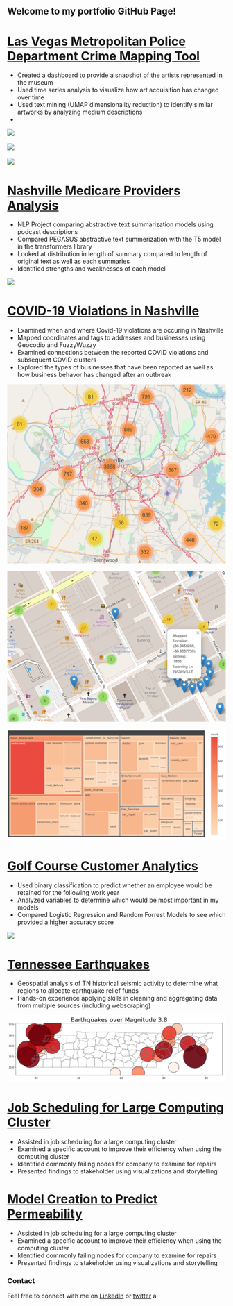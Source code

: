


## Welcome to my portfolio GitHub Page!

# [Las Vegas Metropolitan Police Department Crime Mapping Tool](https://github.com/savyrosea/Art_Museum_Inventory_Project)
- Created a dashboard to provide a snapshot of the artists represented in the museum
- Used time series analysis to visualize how art acquisition has changed over time
- Used text mining (UMAP dimensionality reduction) to identify similar artworks by analyzing medium descriptions
- 
![](/images/dashboard.PNG)

![](/images/wordcloud1.PNG)

![](/images/scatter2.PNG)

# [Nashville Medicare Providers Analysis](https://sites.google.com/view/nashvilleprovidersds4/home?authuser=0)
- NLP Project comparing abstractive text summarization models using podcast descriptions
- Compared PEGASUS abstractive text summerization with the T5 model in the transformers library
- Looked at distribution in length of summary compared to length of original text as well as each summaries 
- Identified strengths and weaknesses of each model

![](/images/EarHustleT5.PNG)

# [COVID-19 Violations in Nashville]()
- Examined when and where Covid-19 violations are occuring in Nashville
- Mapped coordinates and tags to addresses and businesses using Geocodio and FuzzyWuzzy
- Examined connections between the reported COVID violations and subsequent COVID clusters
- Explored the types of businesses that have been reported as well as how business behavor has changed after an outbreak

![](/images/ClusterMap.PNG)

![](/images/zoomed.PNG)

![](/images/heatmapCOVID.PNG)

# [Golf Course Customer Analytics]()
- Used binary classification to predict whether an employee would be retained for the following work year
- Analyzed variables to determine which would be most important in my models
- Compared Logistic Regression and Random Forrest Models to see which provided a higher accuracy score

![](/images/hr.PNG)

# [Tennessee Earthquakes]()
- Geospatial analysis of TN historical seismic activity to determine what regions to allocate earthquake relief funds
- Hands-on experience applying skills in cleaning and aggregating data from multiple sources (including webscraping)

![](/images/Capture.PNG)

# [Job Scheduling for Large Computing Cluster]()
- Assisted in job scheduling for a large computing cluster
- Examined a specific account to improve their efficiency when using the computing cluster
- Identified commonly failing nodes for company to examine for repairs
- Presented findings to stakeholder using visualizations and storytelling

# [Model Creation to Predict Permeability]()
- Assisted in job scheduling for a large computing cluster
- Examined a specific account to improve their efficiency when using the computing cluster
- Identified commonly failing nodes for company to examine for repairs
- Presented findings to stakeholder using visualizations and storytelling


### Contact

Feel free to connect with me on [LinkedIn](https://www.linkedin.com/in/alvinwendt/) or [twitter](https://twitter.com/alvinwendt) a
